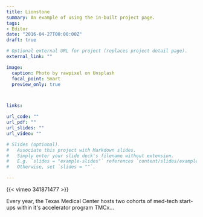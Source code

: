 ```yaml
---
title: Lionstone
summary: An example of using the in-built project page.
tags:
- Editor
date: "2016-04-27T00:00:00Z"
draft: true

# Optional external URL for project (replaces project detail page).
external_link: ""

image:
  caption: Photo by rawpixel on Unsplash
  focal_point: Smart
  preview_only: true



links:

url_code: ""
url_pdf: ""
url_slides: ""
url_video: ""

# Slides (optional).
#   Associate this project with Markdown slides.
#   Simply enter your slide deck's filename without extension.
#   E.g. `slides = "example-slides"` references `content/slides/example-slides.md`.
#   Otherwise, set `slides = ""`.

---
```


{{< vimeo 341871477 >}}

Every year, the Texas Medical Center hosts two cohorts of med-tech start-ups within it's accelerator program TMCx...